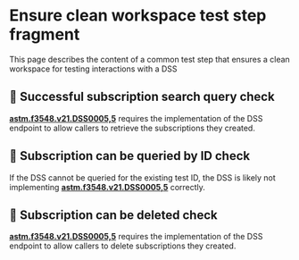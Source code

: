 # Ensure clean workspace test step fragment

This page describes the content of a common test step that ensures a clean workspace for testing interactions with a DSS

## 🛑 Successful subscription search query check

**[astm.f3548.v21.DSS0005,5](../../../../requirements/astm/f3548/v21.md)** requires the implementation of the DSS endpoint to allow callers to retrieve the subscriptions they created.

## 🛑 Subscription can be queried by ID check

If the DSS cannot be queried for the existing test ID, the DSS is likely not implementing **[astm.f3548.v21.DSS0005,5](../../../../requirements/astm/f3548/v21.md)** correctly.

## 🛑 Subscription can be deleted check

**[astm.f3548.v21.DSS0005,5](../../../../requirements/astm/f3548/v21.md)** requires the implementation of the DSS endpoint to allow callers to delete subscriptions they created.
